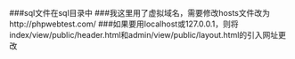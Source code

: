 ###sql文件在sql目录中
###我这里用了虚拟域名，需要修改hosts文件改为http://phpwebtest.com/
###如果要用localhost或127.0.0.1，则将index/view/public/header.html和admin/view/public/layout.html的引入网址更改